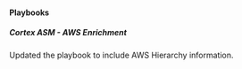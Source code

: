 #### Playbooks

##### Cortex ASM - AWS Enrichment

Updated the playbook to include AWS Hierarchy information.
